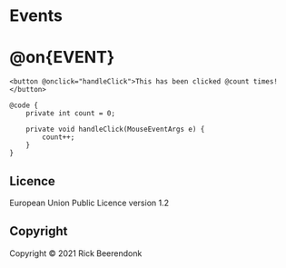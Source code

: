 # Events

# @on{EVENT}

```cshtml
<button @onclick="handleClick">This has been clicked @count times!</button>

@code {
    private int count = 0;

    private void handleClick(MouseEventArgs e) {
        count++;
    }
}
```

## Licence

European Union Public Licence version 1.2

## Copyright

Copyright © 2021 Rick Beerendonk
